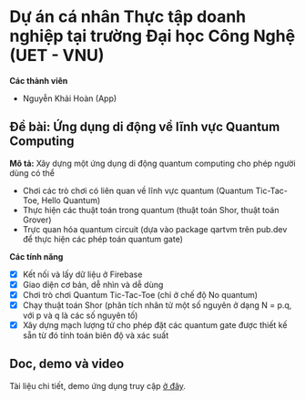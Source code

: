 # Dự án cá nhân Thực tập doanh nghiệp tại trường Đại học Công Nghệ (UET - VNU)

**Các thành viên**
- Nguyễn Khải Hoàn (App)

## Đề bài: Ứng dụng di động về lĩnh vực Quantum Computing

**Mô tả:** Xây dựng một ứng dụng di động quantum computing cho phép người dùng có thể
- Chơi các trò chơi có liên quan về lĩnh vực quantum (Quantum Tic-Tac-Toe, Hello Quantum)
- Thực hiện các thuật toán trong quantum (thuật toán Shor, thuật toán Grover)
- Trực quan hóa quantum circuit (dựa vào package qartvm trên pub.dev để thực hiện các phép toán quantum gate)

**Các tính năng**
- [x] Kết nối và lấy dữ liệu ở Firebase
- [x] Giao diện cơ bản, dễ nhìn và dễ dùng
- [x] Chơi trò chơi Quantum Tic-Tac-Toe (chỉ ở chế độ No quantum)
- [x] Chạy thuật toán Shor (phân tích nhân tử một số nguyên ở dạng N = p.q, với p và q là các số nguyên tố)  
- [x] Xây dựng mạch lượng tử cho phép đặt các quantum gate được thiết kế sẵn từ đó tính toán biên độ và xác suất

## Doc, demo và video

Tài liệu chi tiết, demo ứng dụng truy cập [ở đây](https://drive.google.com/file/d/1ZdP7U6wZ26r-2jOsqmuvvtOPqo7QLZpI/view?usp=sharing). 
